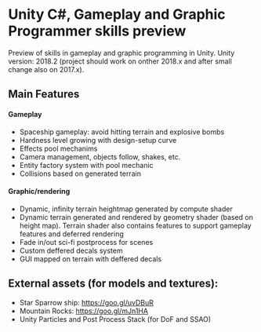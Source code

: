# Unity C#, Gameplay and Graphic Programmer skills preview
Preview of skills in gameplay and graphic programming in Unity.
Unity version: 2018.2 (project should work on onther 2018.x and after small change also on 2017.x).

## Main Features
#### Gameplay
* Spaceship gameplay: avoid hitting terrain and explosive bombs
* Hardness level growing with design-setup curve 
* Effects pool mechanims
* Camera management, objects follow, shakes, etc.
* Entity factory system with pool mechanic
* Collisions based on generated terrain
#### Graphic/rendering
* Dynamic, infinity terrain heightmap generated by compute shader 
* Dynamic terrain generated and rendered by geometry shader (based on height map). Terrain shader also contains features to support gameplay features and deferred rendering
* Fade in/out sci-fi postprocess for scenes
* Custom deffered decals system
* GUI mapped on terrain with deffered decals
 
## External assets (for models and textures):
* Star Sparrow ship: https://goo.gl/uvDBuR
* Mountain Rocks: https://goo.gl/mJn1HA
* Unity Particles and Post Process Stack (for DoF and SSAO)

